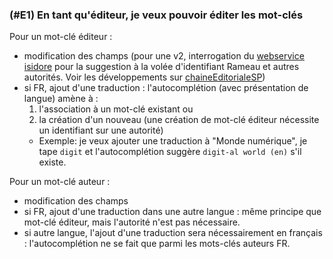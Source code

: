 ### (#E1) En tant qu'éditeur, je veux pouvoir éditer les mot-clés

Pour un mot-clé éditeur :

* modification des champs (pour une v2, interrogation du [webservice isidore](http://rd.rechercheisidore.fr/ondemand/) pour la suggestion à la volée d'identifiant Rameau et autres autorités. Voir les développements sur [chaineEditorialeSP](https://github.com/EcrituresNumeriques/chaineEditorialeSP/))
* si FR, ajout d'une traduction : l'autocomplétion (avec présentation de langue) amène à :
 	1. l'association à un mot-clé existant ou
	2. la création d'un nouveau (une création de mot-clé éditeur nécessite un identifiant sur une autorité)
	- Exemple: je veux ajouter une traduction à "Monde numérique", je tape `digit` et l'autocomplétion suggère `digit-al world (en)` s'il existe.

Pour un mot-clé auteur :
* modification des champs
* si FR, ajout d'une traduction dans une autre langue : même principe que mot-clé éditeur, mais l'autorité n'est pas nécessaire.
* si autre langue, l'ajout d'une traduction sera nécessairement en français : l'autocomplétion ne se fait que parmi les mots-clés auteurs FR.
